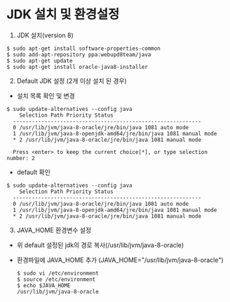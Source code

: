 # JDK 설치 및 환경설정
1. JDK 설치(version 8)
  ```
  $ sudo apt-get install software-properties-common
  $ sudo add-apt-repository ppa:webupd8team/java
  $ sudo apt-get update
  $ sudo apt-get install oracle-java8-installer
  ```
2. Default JDK 설정 (2개 이상 설치 된 경우)
  * 설치 목록 확인 및 변경
  ```
  $ sudo update-alternatives --config java
      Selection Path Priority Status
    ------------------------------------------------------------
    0 /usr/lib/jvm/java-8-oracle/jre/bin/java 1081 auto mode
    1 /usr/lib/jvm/java-8-openjdk-amd64/jre/bin/java 1081 manual mode
    * 2 /usr/lib/jvm/java-8-oracle/jre/bin/java 1081 manual mode
    
    Press <enter> to keep the current choice[*], or type selection number: 2
  ```
  * default 확인
  ```
  $ sudo update-alternatives --config java
      Selection Path Priority Status
    ------------------------------------------------------------
    0 /usr/lib/jvm/java-8-oracle/jre/bin/java 1081 auto mode
    1 /usr/lib/jvm/java-8-openjdk-amd64/jre/bin/java 1081 manual mode
    * 2 /usr/lib/jvm/java-8-oracle/jre/bin/java 1081 manual mode
  ```
3. JAVA_HOME 환경변수 설정
  * 위 default 설정된 jdk의 경로 복사(/usr/lib/jvm/java-8-oracle)
  * 환경파일에 JAVA_HOME 추가 (JAVA_HOME="/usr/lib/jvm/java-8-oracle")
  
    ```
    $ sudo vi /etc/environment
    $ source /etc/environment
    $ echo $JAVA_HOME
    /usr/lib/jvm/java-8-oracle
    ```